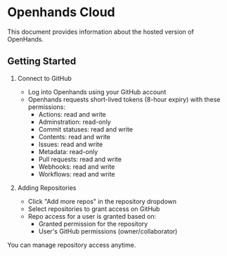 # Openhands Cloud

This document provides information about the hosted version of OpenHands.

## Getting Started

1. Connect to GitHub

   - Log into Openhands using your GitHub account
   - Openhands requests short-lived tokens (8-hour expiry) with these permissions:
     - Actions: read and write
     - Adminstration: read-only
     - Commit statuses: read and write
     - Contents: read and write
     - Issues: read and write
     - Metadata: read-only
     - Pull requests: read and write
     - Webhooks: read and write
     - Workflows: read and write

2. Adding Repositories
   - Click "Add more repos" in the repository dropdown
   - Select repositories to grant access on GitHub
   - Repo access for a user is granted based on:
     - Granted permission for the repository
     - User's GitHub permissions (owner/collaborator)

You can manage repository access anytime.
